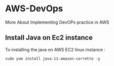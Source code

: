# AWS-DevOps
More About Implementing DevOPs practice in AWS

## Install Java on Ec2 instance
To installing the java on AWS EC2 linux instance :

`sudo yum install java-11-amazon-corretto -y`
